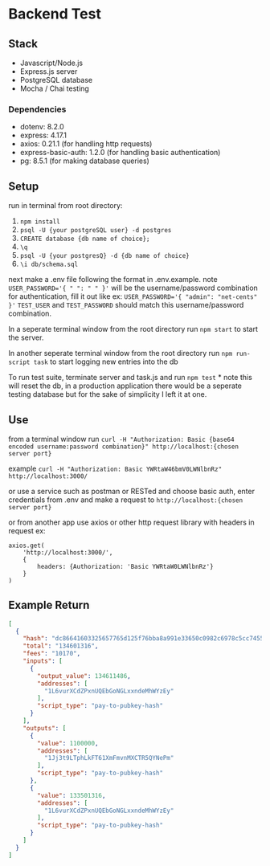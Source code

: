 # Backend Test

## Stack 
- Javascript/Node.js
- Express.js server
- PostgreSQL database
- Mocha / Chai testing

### Dependencies 
- dotenv: 8.2.0 
- express: 4.17.1 
- axios: 0.21.1 (for  handling http requests)
- express-basic-auth: 1.2.0 (for handling basic authentication)
- pg: 8.5.1 (for making database queries)

## Setup 
run in terminal from root directory:
1. ```npm install```
2. ```psql -U {your postgreSQL user} -d postgres```
3. ```CREATE database {db name of choice};```
4. ```\q```
5. ```psql -U {your postgresQ} -d {db name of choice}```
6. ```\i db/schema.sql```

next make a .env file following the format in .env.example.
note ```USER_PASSWORD='{ " ": " " }'```  will be the username/password combination for authentication, fill it out like ex: ```USER_PASSWORD='{ "admin": "net-cents" }'```
```TEST_USER``` and ```TEST_PASSWORD``` should match this username/password combination.

In a seperate terminal window from the root directory run ```npm start``` to start the server. 

In another seperate terminal window from the root directory run ```npm run-script task``` to start logging new entries into the db

To run test suite, terminate server and task.js and run ```npm test``` * note this will reset the db, in a production application there would be a seperate testing database but for the sake of simplicity I left it at one. 

## Use 
from a terminal window run ```curl -H "Authorization: Basic {base64 encoded username:password combination}" http://localhost:{chosen server port}```

example ```curl -H "Authorization: Basic YWRtaW46bmV0LWNlbnRz" http://localhost:3000/```

or use a service such as postman or RESTed and choose basic auth, enter credentials from .env and make a request to ```http://localhost:{chosen server port}```

or from another app use axios or other http request library with headers in request ex: 
``` 
axios.get(
	'http://localhost:3000/',
	{
		headers: {Authorization: 'Basic YWRtaW0LWNlbnRz'} 
	}
) 
```

## Example Return
```JSON 
[
  {
    "hash": "dc86641603325657765d125f76bba8a991e33650c0982c6978c5cc74551c8a23",
    "total": "134601316",
    "fees": "10170",
    "inputs": [
      {
        "output_value": 134611486,
        "addresses": [
          "1L6vurXCdZPxnUQEbGoNGLxxndeMhWYzEy"
        ],
        "script_type": "pay-to-pubkey-hash"
      }
    ],
    "outputs": [
      {
        "value": 1100000,
        "addresses": [
          "1Jj3t9LTphLkFT61XmFmvnMXCTR5QYNePm"
        ],
        "script_type": "pay-to-pubkey-hash"
      },
      {
        "value": 133501316,
        "addresses": [
          "1L6vurXCdZPxnUQEbGoNGLxxndeMhWYzEy"
        ],
        "script_type": "pay-to-pubkey-hash"
      }
    ]
  }
]
```
